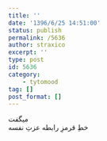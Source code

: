 ```yaml
---
title: ''
date: '1396/6/25 14:51:00'
status: publish
permalink: /5636
author: straxico
excerpt: ''
type: post
id: 5636
category:
    - tytomood
tag: []
post_format: []
---
```

میگفت  
خطِ قرمزِ رابطه عزتِ نفسه